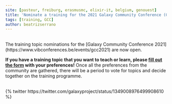 ```yaml
---
site: [pasteur, freiburg, erasmusmc, elixir-it, belgium, genouest]
title: 'Nominate a training for the 2021 Galaxy Community Conference (GCC2021)'
tags: [training, GCC]
author: beatrizserrano
---
```


<br>
The training topic nominations for the [Galaxy Community Conference 2021](https://www.vibconferences.be/events/gcc2021) are now open. 

__If you have a training topic that you want to teach or learn, please [fill out the form](https://docs.google.com/forms/d/e/1FAIpQLSe-tfL-sD55RQcKU0W4wfglPbcpEZDbuwGQhGAeflhtgKqsew/viewform) with your preferences!__ Once all the preferences from the community are gathered, there will be a period to vote for topics and decide together on the training programme. 

<br>
{% twitter https://twitter.com/galaxyproject/status/1349008976499908610 %}
